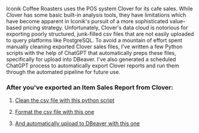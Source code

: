 Iconik Coffee Roasters uses the POS system Clover for its cafe sales. While Clover has some basic built-in analysis tools, they have limitations which have become apparent in Iconik's pursuit of a more sophisticated value-based pricing strategy. Unfortunately, Clover's data cloud is notorious for exporting poorly structured, junk-filled csv files that are not easily uploaded to query platforms like PostgreSQL. To avoid a mountain of effort spent manually cleaning exported Clover sales files, I've written a few Python scripts with the help of ChatGPT that automatically preps these files, specifically for upload into DBeaver. I've also generated a scheduled ChatGPT process to automatically export Clover reports and run them through the automated pipeline for future use.

### After you've exported an Item Sales Report from Clover:

1) [Clean the csv file with this python script](https://github.com/ryanloveriner/clover_to_postgresql_automators/blob/clover_cleaner/clean_clover_report.py)

2) [Format the csv file with this one](https://github.com/ryanloveriner/clover_to_postgresql_automators/tree/clover_formatter?tab=readme-ov-file)

3) [And automatically upload to DBeaver with this one](https://github.com/ryanloveriner/clover_to_postgresql_automators/tree/dbeaver_uploader?tab=readme-ov-file)
